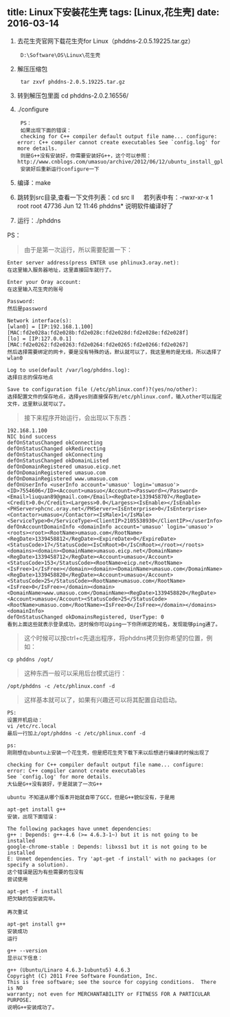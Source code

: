 title: Linux下安装花生壳
tags: [Linux,花生壳]
date: 2016-03-14
---

1. 去花生壳官网下载花生壳for Linux（phddns-2.0.5.19225.tar.gz）

		D:\Software\OS\Linux\花生壳

2. 解压压缩包	
		
		tar zxvf phddns-2.0.5.19225.tar.gz

<!-- more -->

3. 转到解压包里面	cd phddns-2.0.2.16556/
4. ./configure 

    	PS：
	    如果出现下面的错误：
		checking for C++ compiler default output file name... configure: error: C++ compiler cannot create executables See `config.log' for more details.
		则是G++没有安装好，你需要安装好G++，这个可以参照：http://www.cnblogs.com/umasuo/archive/2012/06/12/ubuntu_install_gplusplus.html
		安装好后重新运行configure一下
5. 编译：make
6. 跳转到src目录,查看一下文件列表：cd src  ll
　  若列表中有：-rwxr-xr-x 1 root root 47736 Jun 12 11:46 phddns*
    说明软件编译好了
7. 运行：./phddns

PS：
> 由于是第一次运行，所以需要配置一下：

	Enter server address(press ENTER use phlinux3.oray.net):
	在这里输入服务器地址，这里直接回车就行了。
	
	Enter your Oray account:
	在这里输入花生壳的账号
	
	Password:
	然后是password

	Network interface(s):
	[wlan0] = [IP:192.168.1.100][MAC:fd2e028a:fd2e028b:fd2e028c:fd2e028d:fd2e028e:fd2e028f]
	[lo] = [IP:127.0.0.1][MAC:fd2e0262:fd2e0263:fd2e0264:fd2e0265:fd2e0266:fd2e0267]
	然后选择需要绑定的网卡，要是没有特殊的话，默认就可以了，我这里用的是无线，所以选择了wlan0

	Log to use(default /var/log/phddns.log):
	选择日志的保存地点

	Save to configuration file (/etc/phlinux.conf)?(yes/no/other):
	选择配置文件的保存地点，选择yes则直接保存到/etc/phlinux.conf，输入other可以指定文件，这里默认就可以了。

> 接下来程序开始运行，会出现以下东西：

	192.168.1.100
	NIC bind success
	defOnStatusChanged okConnecting
	defOnStatusChanged okRedirecting
	defOnStatusChanged okConnecting
	defOnStatusChanged okDomainListed
	defOnDomainRegistered umasuo.eicp.net
	defOnDomainRegistered umasuo.com
	defOnDomainRegistered www.umasuo.com
	defOnUserInfo <userInfo account='umasuo' login='umasuo'><ID>7554606</ID><Account>umasuo</Account><Password></Password><Email>liuquan89@gmail.com</Email><RegDate>1339458707</RegDate><Credit>0.0</Credit><Largess>0.0</Largess><IsEnable></IsEnable><PHServer>phcnc.oray.net</PHServer><IsEnterprise>0</IsEnterprise><Contactor>umasuo</Contactor><IsMale>1</IsMale><ServiceType>0</ServiceType><ClientIP>2105538930</ClientIP></userInfo>
	defOnAccountDomainInfo <domainInfo account='umasuo' login='umasuo'><roots><root><RootName>umasuo.com</RootName><RegDate>1339458812</RegDate><ExpireDate>0</ExpireDate><StatusCode>17</StatusCode><IsCnRoot>0</IsCnRoot></root></roots><domains><domain><DomainName>umasuo.eicp.net</DomainName><RegDate>1339458712</RegDate><Account>umasuo</Account><StatusCode>153</StatusCode><RootName>eicp.net</RootName><IsFree>1</IsFree></domain><domain><DomainName>umasuo.com</DomainName><RegDate>1339458820</RegDate><Account>umasuo</Account><StatusCode>25</StatusCode><RootName>umasuo.com</RootName><IsFree>0</IsFree></domain><domain><DomainName>www.umasuo.com</DomainName><RegDate>1339458820</RegDate><Account>umasuo</Account><StatusCode>25</StatusCode><RootName>umasuo.com</RootName><IsFree>0</IsFree></domain></domains><domainInfo>
	defOnStatusChanged okDomainsRegistered, UserType: 0
	看到上面这些就表示登录成功，这时候你可以ping一下你所绑定的域名，发现能够ping通了。

> 这个时候可以按ctrl+c先退出程序，将phddns拷贝到你希望的位置，例如：

	cp phddns /opt/
> 这种东西一般可以采用后台模式运行：

	/opt/phddns -c /etc/phlinux.conf -d
> 这样基本就可以了，如果有兴趣还可以将其配置自动启动。


	PS:
	设置开机启动：
	vi /etc/rc.local
	最后一行加上/opt/phddns -c /etc/phlinux.conf -d

	ps:
	刚刚想在ubuntu上安装一个花生壳，但是把花生壳下载下来以后想进行编译的时候出现了
	
	checking for C++ compiler default output file name... configure: error: C++ compiler cannot create executables
	See `config.log' for more details.
	大仙是G++没有装好，于是就装了一次G++
	
	ubuntu 不知道从哪个版本开始就自带了GCC，但是G++貌似没有，于是用
	
	apt-get install g++
	安装，出现下面错误：
	
	The following packages have unmet dependencies:
	g++ : Depends: g++-4.6 (>= 4.6.3-1~) but it is not going to be installed
	google-chrome-stable : Depends: libxss1 but it is not going to be installed
	E: Unmet dependencies. Try 'apt-get -f install' with no packages (or specify a solution).
	这个错误是因为有些需要的包没有
	尝试使用
	
	apt-get -f install
	把欠缺的包安装完毕。

	再次重试
	
	apt-get install g++
	安装成功
	运行
	
	g++ --version
	显示以下信息：
	
	g++ (Ubuntu/Linaro 4.6.3-1ubuntu5) 4.6.3
	Copyright (C) 2011 Free Software Foundation, Inc.
	This is free software; see the source for copying conditions.  There is NO
	warranty; not even for MERCHANTABILITY or FITNESS FOR A PARTICULAR PURPOSE.
	说明G++安装成功了。